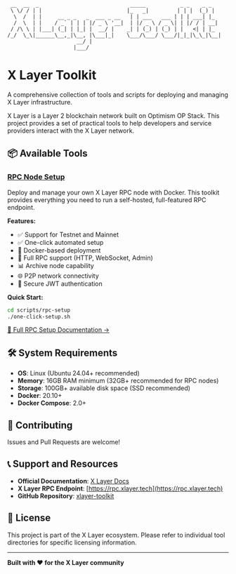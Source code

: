 ```
 __  __  _                             _____           _ _    _ _
 \ \/ / | |                           |_   _|         | | |  (_) |
  \  /  | |     __ _ _   _  ___ _ __   | | ___   ___ | | | ___| |_
  /  \  | |    / _` | | | |/ _ \ '__|  | |/ _ \ / _ \| | |/ / | __|
 / /\ \ | |___| (_| | |_| |  __/ |    _| | (_) | (_) | |   <| | |_
/_/  \_\|______\__,_|\__, |\___|_|    \___/\___/ \___/|_|_|\_\_|\__|
                      __/ |
                     |___/
```

# X Layer Toolkit

A comprehensive collection of tools and scripts for deploying and managing X Layer infrastructure.

X Layer is a Layer 2 blockchain network built on Optimism OP Stack. This project provides a set of practical tools to help developers and service providers interact with the X Layer network.

## 📦 Available Tools

### [RPC Node Setup](scripts/rpc-setup/README.md)

Deploy and manage your own X Layer RPC node with Docker. This toolkit provides everything you need to run a self-hosted, full-featured RPC endpoint.

**Features:**
- ✅ Support for Testnet and Mainnet
- ✅ One-click automated setup
- 🐳 Docker-based deployment
- 🔄 Full RPC support (HTTP, WebSocket, Admin)
- 📊 Archive node capability
- 🌐 P2P network connectivity
- 🔐 Secure JWT authentication

**Quick Start:**
```bash
cd scripts/rpc-setup
./one-click-setup.sh
```

[📖 Full RPC Setup Documentation →](scripts/rpc-setup/README.md)

## 🛠️ System Requirements

- **OS**: Linux (Ubuntu 24.04+ recommended)
- **Memory**: 16GB RAM minimum (32GB+ recommended for RPC nodes)
- **Storage**: 100GB+ available disk space (SSD recommended)
- **Docker**: 20.10+
- **Docker Compose**: 2.0+

## 🤝 Contributing

Issues and Pull Requests are welcome!

## 📞 Support and Resources

- **Official Documentation**: [X Layer Docs](https://web3.okx.com/xlayer/docs/developer/build-on-xlayer/about-xlayer)
- **X Layer RPC Endpoint**: [https://rpc.xlayer.tech](https://rpc.xlayer.tech)
- **GitHub Repository**: [xlayer-toolkit](https://github.com/okx/xlayer-toolkit)

## 📄 License

This project is part of the X Layer ecosystem. Please refer to individual tool directories for specific licensing information.

---

**Built with ❤️ for the X Layer community**
